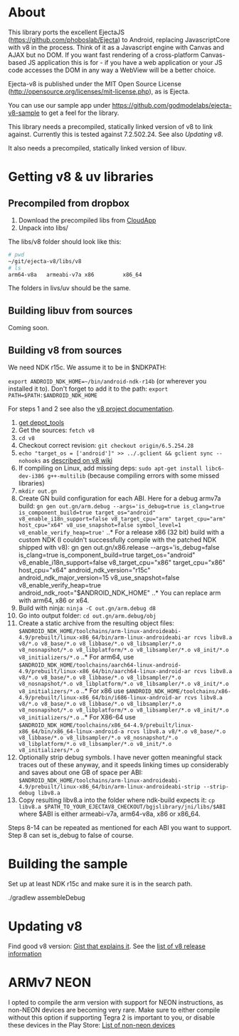 # About

This library ports the excellent EjectaJS
(https://github.com/phoboslab/Ejecta) to Android, replacing
JavascriptCore with v8 in the process. Think of it as a Javascript engine
with Canvas and AJAX but no DOM. If you want fast rendering of a
cross-platform Canvas-based JS application this is for - if you have a web
application or your JS code accesses the DOM in any way a WebView will be a
better choice.

Ejecta-v8 is published under the MIT Open Source License (http://opensource.org/licenses/mit-license.php), as is Ejecta.

You can use our sample app under https://github.com/godmodelabs/ejecta-v8-sample
to get a feel for the library.

This library needs a precompiled, statically linked version of v8 to link
against. Currently this is tested against 7.2.502.24. See also *Updating v8*.

It also needs a precompiled, statically linked version of libuv.

# Getting v8 & uv libraries

## Precompiled from dropbox
1. Download the precompiled libs from [CloudApp](https://cl.ly/db30380c3537)
2. Unpack into libs/

The libs/v8 folder should look like this:
```bash
# pwd
~/git/ejecta-v8/libs/v8
# ls
arm64-v8a   armeabi-v7a x86         x86_64
```

The folders in livs/uv should be the same.

## Building libuv from sources

Coming soon.

## Building v8 from sources

We need NDK r15c. We assume it to be in $NDKPATH:

`export ANDROID_NDK_HOME=~/bin/android-ndk-r14b` (or wherever you installed it to). Don't forget to add it to the path:
`export PATH=$PATH:$ANDROID_NDK_HOME`

For steps 1 and 2 see also the [v8 project documentation](https://github.com/v8/v8/wiki/Using%20Git).

1. [get depot_tools](https://www.chromium.org/developers/how-tos/install-depot-tools)
2. Get the sources: `fetch v8`
3. `cd v8`
4. Checkout correct revision: `git checkout origin/6.5.254.28`
5. `echo "target_os = ['android']" >> ../.gclient && gclient sync --nohooks` as [described on v8 wiki](https://github.com/v8/v8/wiki/D8%20on%20Android)
6. If compiling on Linux, add missing deps: `sudo apt-get install libc6-dev-i386 g++-multilib` (because compiling errors with some missed libraries)
7. `mkdir out.gn`
8. Create GN build configuration for each ABI. Here for a debug armv7a build: `gn gen out.gn/arm.debug --args='is_debug=true is_clang=true is_component_build=true target_os="android" v8_enable_i18n_support=false v8_target_cpu="arm" target_cpu="arm" host_cpu="x64" v8_use_snapshot=false symbol_level=1 v8_enable_verify_heap=true'`
..* For a release x86 (32 bit) build with a custom NDK (I couldn't successfully compile with the patched NDK shipped with v8): gn gen out.gn/x86.release --args='is_debug=false is_clang=true is_component_build=true target_os="android" v8_enable_i18n_support=false v8_target_cpu="x86" target_cpu="x86" host_cpu="x64" android_ndk_version="r15c" android_ndk_major_version=15 v8_use_snapshot=false v8_enable_verify_heap=true android_ndk_root="$ANDROID_NDK_HOME"
..* You can replace arm with arm64, x86 or x64.
9. Build with ninja: `ninja -C out.gn/arm.debug d8`
10. Go into output folder: `cd out.gn/arm.debug/obj`
11. Create a static archive from the resulting object files: `$ANDROID_NDK_HOME/toolchains/arm-linux-androideabi-4.9/prebuilt/linux-x86_64/bin/arm-linux-androideabi-ar rcvs libv8.a v8/*.o v8_base/*.o v8_libbase/*.o v8_libsampler/*.o v8_nosnapshot/*.o v8_libplatform/*.o v8_libsampler/*.o v8_init/*.o v8_initializers/*.o`
..* For arm64, use `$ANDROID_NDK_HOME/toolchains/aarch64-linux-android-4.9/prebuilt/linux-x86_64/bin/aarch64-linux-android-ar rcvs libv8.a v8/*.o v8_base/*.o v8_libbase/*.o v8_libsampler/*.o v8_nosnapshot/*.o v8_libplatform/*.o v8_libsampler/*.o v8_init/*.o v8_initializers/*.o`
..* For x86 use `$ANDROID_NDK_HOME/toolchains/x86-4.9/prebuilt/linux-x86_64/bin/i686-linux-android-ar rcvs libv8.a v8/*.o v8_base/*.o v8_libbase/*.o v8_libsampler/*.o v8_nosnapshot/*.o v8_libplatform/*.o v8_libsampler/*.o v8_init/*.o v8_initializers/*.o`
..* For X86-64 use `$ANDROID_NDK_HOME/toolchains/x86_64-4.9/prebuilt/linux-x86_64/bin/x86_64-linux-android-a rcvs libv8.a v8/*.o v8_base/*.o v8_libbase/*.o v8_libsampler/*.o v8_nosnapshot/*.o v8_libplatform/*.o v8_libsampler/*.o v8_init/*.o v8_initializers/*.o`
12. Optionally strip debug symbols. I have never gotten meaningful stack
traces out of these anyway, and it speeds linking times up considerably and
saves about one GB of space per ABI: `$ANDROID_NDK_HOME/toolchains/arm-linux-androideabi-4.9/prebuilt/linux-x86_64/bin/arm-linux-androideabi-strip --strip-debug libv8.a`
13. Copy resulting libv8.a into the folder where ndk-build expects it: `cp
libv8.a $PATH_TO_YOUR_EJECTAV8_CHECKOUT/bgjslibrary/jni/libs/$ABI` where
$ABI is either armeabi-v7a, arm64-v8a, x86 or x86_64.

Steps 8-14 can be repeated as mentioned for each ABI you want to support. Step 8 can set is_debug to false of course. 

# Building the sample

Set up at least NDK r15c and make sure it is in the search path.

./gradlew assembleDebug

# Updating v8

Find good v8 version: [Gist that explains
it](https://gist.github.com/domenic/aca7774a5d94156bfcc1).
See the [list of v8 release information](https://omahaproxy.appspot.com/)


# ARMv7 NEON

I opted to compile the arm version with support for NEON instructions, as non-NEON devices are becoming very rare. Make sure to either compile
without this option if supporting Tegra 2 is important to you, or disable these devices in the Play Store:
[List of non-neon devices](https://forum.unity3d.com/threads/failure-to-initialize-your-hardware-does-not-support-this-application-sorry.311613/#post-2139480)
